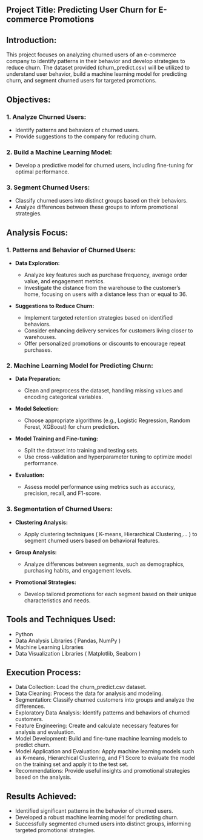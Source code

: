 ## Project Title: Predicting User Churn for E-commerce Promotions

## Introduction:

This project focuses on analyzing churned users of an e-commerce company to identify patterns in their behavior and develop strategies to reduce churn. The dataset provided (churn_predict.csv) will be utilized to understand user behavior, build a machine learning model for predicting churn, and segment churned users for targeted promotions.

## Objectives:

### 1. Analyze Churned Users:
   - Identify patterns and behaviors of churned users.
   - Provide suggestions to the company for reducing churn.

### 2. Build a Machine Learning Model:
   - Develop a predictive model for churned users, including fine-tuning for optimal performance.

### 3. Segment Churned Users:
   - Classify churned users into distinct groups based on their behaviors.
   - Analyze differences between these groups to inform promotional strategies.

## Analysis Focus:

### 1. Patterns and Behavior of Churned Users:
- **Data Exploration:**
  - Analyze key features such as purchase frequency, average order value, and engagement metrics.
  - Investigate the distance from the warehouse to the customer’s home, focusing on users with a distance less than or equal to 36.

- **Suggestions to Reduce Churn:**
  - Implement targeted retention strategies based on identified behaviors.
  - Consider enhancing delivery services for customers living closer to warehouses.
  - Offer personalized promotions or discounts to encourage repeat purchases.

### 2. Machine Learning Model for Predicting Churn:
- **Data Preparation:**
  - Clean and preprocess the dataset, handling missing values and encoding categorical variables.

- **Model Selection:**
  - Choose appropriate algorithms (e.g., Logistic Regression, Random Forest, XGBoost) for churn prediction.

- **Model Training and Fine-tuning:**
  - Split the dataset into training and testing sets.
  - Use cross-validation and hyperparameter tuning to optimize model performance.

- **Evaluation:**
  - Assess model performance using metrics such as accuracy, precision, recall, and F1-score.

### 3. Segmentation of Churned Users:
- **Clustering Analysis:**
  - Apply clustering techniques ( K-means, Hierarchical Clustering,... ) to segment churned users based on behavioral features.

- **Group Analysis:**
  - Analyze differences between segments, such as demographics, purchasing habits, and engagement levels.

- **Promotional Strategies:**
  - Develop tailored promotions for each segment based on their unique characteristics and needs.

## Tools and Techniques Used:

- Python
- Data Analysis Libraries ( Pandas, NumPy )
- Machine Learning Libraries
- Data Visualization Libraries ( Matplotlib, Seaborn )

## Execution Process:
- Data Collection: Load the churn_predict.csv dataset.
- Data Cleaning: Process the data for analysis and modeling.
- Segmentation: Classify churned customers into groups and analyze the differences.
- Exploratory Data Analysis: Identify patterns and behaviors of churned customers.
- Feature Engineering: Create and calculate necessary features for analysis and evaluation.
- Model Development: Build and fine-tune machine learning models to predict churn.
- Model Application and Evaluation: Apply machine learning models such as K-means, Hierarchical Clustering, and F1 Score to evaluate the model on the training set and apply it to the test set.
- Recommendations: Provide useful insights and promotional strategies based on the analysis.

## Results Achieved:
- Identified significant patterns in the behavior of churned users.
- Developed a robust machine learning model for predicting churn.
- Successfully segmented churned users into distinct groups, informing targeted promotional strategies.
